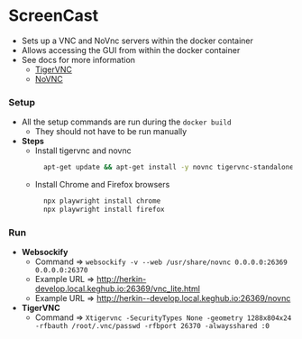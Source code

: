 # ScreenCast
* Sets up a VNC and NoVnc servers within the docker container
* Allows accessing the GUI from within the docker container
* See docs for more information
  * [TigerVNC](https://tigervnc.org/)
  * [NoVNC](https://novnc.com/noVNC/docs/EMBEDDING.html)

### Setup
* All the setup commands are run during the `docker build`
  * They should not have to be run manually
* **Steps**
  * Install tigervnc and novnc
    ```sh
      apt-get update && apt-get install -y novnc tigervnc-standalone-server
    ```
  * Install Chrome and Firefox browsers
    ```sh
      npx playwright install chrome
      npx playwright install firefox
    ```

### Run
* **Websockify**
  * Command => `websockify -v --web /usr/share/novnc 0.0.0.0:26369 0.0.0.0:26370`
  * Example URL => http://herkin-develop.local.keghub.io:26369/vnc_lite.html
  * Example URL => http://herkin--develop.local.keghub.io:26369/novnc
* **TigerVNC**
  * Command => `Xtigervnc -SecurityTypes None -geometry 1288x804x24 -rfbauth /root/.vnc/passwd -rfbport 26370 -alwaysshared :0`
